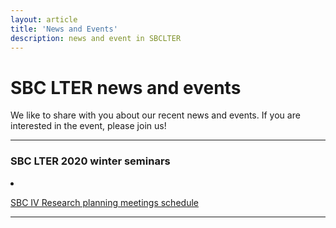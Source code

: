 ```yaml
---
layout: article
title: 'News and Events'
description: news and event in SBCLTER
---
```


<div id="main-container">
<div class="container-fluid">

<h1> SBC LTER news and events </h1>

<p> We like to share with you about our recent news and events. If you are interested in the event, please join us! </p>


<hr/>
<h3>SBC LTER 2020 winter seminars </h3>

<li class="">
   <p><a href="{{site.baseurl}}/external/Documents/Events/Winter_2020_SBC_IV_Research_Planning_Meetings.pdf">SBC IV Research planning meetings schedule</a></p>
</li>

 <hr/>


</div>
</div>

